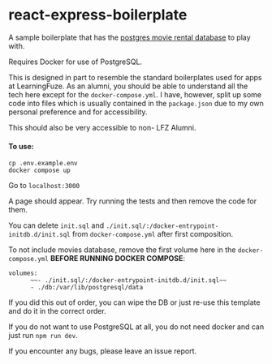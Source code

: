 # react-express-boilerplate

A sample boilerplate that has the [postgres movie rental database](https://www.postgresqltutorial.com/postgresql-sample-database/) to play with.

Requires Docker for use of PostgreSQL.

This is designed in part to resemble the standard boilerplates used for apps at LearningFuze. As an alumni, you should be able to understand all the tech here except for the `docker-compose.yml`. I have, however, split up some code into files which is usually contained in the `package.json` due to my own personal preference and for accessibility. 

This should also be very accessible to non- LFZ Alumni. 

#### To use:

```
cp .env.example.env
docker compose up
```

Go to `localhost:3000`

A page should appear. Try running the tests and then remove the code for them.

You can delete `init.sql` and `./init.sql/:/docker-entrypoint-initdb.d/init.sql` from `docker-compose.yml` after first composition.

To not include movies database, remove the first volume here in the `docker-compose.yml` **BEFORE RUNNING DOCKER COMPOSE**:
```
volumes:
      ~~- ./init.sql/:/docker-entrypoint-initdb.d/init.sql~~
      - ./db:/var/lib/postgresql/data
```
If you did this out of order, you can wipe the DB or just re-use this template and do it in the correct order.

If you do not want to use PostgreSQL at all, you do not need docker and can just run `npm run dev`.

If you encounter any bugs, please leave an issue report.
